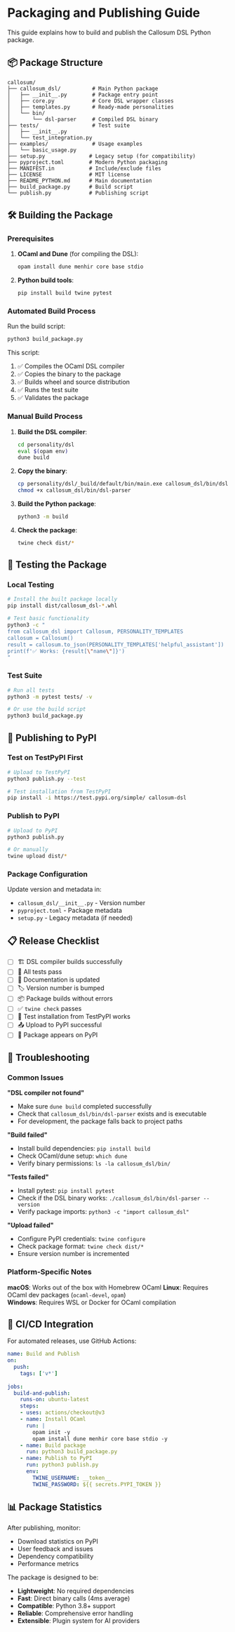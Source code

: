 # Packaging and Publishing Guide

This guide explains how to build and publish the Callosum DSL Python package.

## 📦 Package Structure

```
callosum/
├── callosum_dsl/          # Main Python package
│   ├── __init__.py        # Package entry point
│   ├── core.py            # Core DSL wrapper classes
│   ├── templates.py       # Ready-made personalities 
│   └── bin/
│       └── dsl-parser     # Compiled DSL binary
├── tests/                 # Test suite
│   ├── __init__.py
│   └── test_integration.py
├── examples/              # Usage examples
│   └── basic_usage.py
├── setup.py              # Legacy setup (for compatibility)
├── pyproject.toml        # Modern Python packaging
├── MANIFEST.in           # Include/exclude files
├── LICENSE               # MIT license
├── README_PYTHON.md      # Main documentation
├── build_package.py      # Build script
└── publish.py            # Publishing script
```

## 🛠️ Building the Package

### Prerequisites

1. **OCaml and Dune** (for compiling the DSL):
   ```bash
   opam install dune menhir core base stdio
   ```

2. **Python build tools**:
   ```bash
   pip install build twine pytest
   ```

### Automated Build Process

Run the build script:
```bash
python3 build_package.py
```

This script:
1. ✅ Compiles the OCaml DSL compiler
2. ✅ Copies the binary to the package
3. ✅ Builds wheel and source distribution
4. ✅ Runs the test suite
5. ✅ Validates the package

### Manual Build Process

1. **Build the DSL compiler**:
   ```bash
   cd personality/dsl
   eval $(opam env)
   dune build
   ```

2. **Copy the binary**:
   ```bash
   cp personality/dsl/_build/default/bin/main.exe callosum_dsl/bin/dsl-parser
   chmod +x callosum_dsl/bin/dsl-parser
   ```

3. **Build the Python package**:
   ```bash
   python3 -m build
   ```

4. **Check the package**:
   ```bash
   twine check dist/*
   ```

## 🧪 Testing the Package

### Local Testing

```bash
# Install the built package locally
pip install dist/callosum_dsl-*.whl

# Test basic functionality
python3 -c "
from callosum_dsl import Callosum, PERSONALITY_TEMPLATES
callosum = Callosum()
result = callosum.to_json(PERSONALITY_TEMPLATES['helpful_assistant'])
print(f'✅ Works: {result[\"name\"]}')
"
```

### Test Suite

```bash
# Run all tests
python3 -m pytest tests/ -v

# Or use the build script
python3 build_package.py
```

## 🚀 Publishing to PyPI

### Test on TestPyPI First

```bash
# Upload to TestPyPI
python3 publish.py --test

# Test installation from TestPyPI
pip install -i https://test.pypi.org/simple/ callosum-dsl
```

### Publish to PyPI

```bash
# Upload to PyPI
python3 publish.py

# Or manually
twine upload dist/*
```

### Package Configuration

Update version and metadata in:
- `callosum_dsl/__init__.py` - Version number
- `pyproject.toml` - Package metadata
- `setup.py` - Legacy metadata (if needed)

## 📋 Release Checklist

- [ ] 🏗️ DSL compiler builds successfully
- [ ] 🧪 All tests pass
- [ ] 📝 Documentation is updated
- [ ] 🏷️ Version number is bumped
- [ ] 📦 Package builds without errors
- [ ] ✅ `twine check` passes
- [ ] 🧪 Test installation from TestPyPI works
- [ ] 📤 Upload to PyPI successful
- [ ] 🔗 Package appears on PyPI

## 🔧 Troubleshooting

### Common Issues

**"DSL compiler not found"**
- Make sure `dune build` completed successfully
- Check that `callosum_dsl/bin/dsl-parser` exists and is executable
- For development, the package falls back to project paths

**"Build failed"**
- Install build dependencies: `pip install build`
- Check OCaml/dune setup: `which dune`
- Verify binary permissions: `ls -la callosum_dsl/bin/`

**"Tests failed"**
- Install pytest: `pip install pytest`
- Check if the DSL binary works: `./callosum_dsl/bin/dsl-parser --version`
- Verify package imports: `python3 -c "import callosum_dsl"`

**"Upload failed"**
- Configure PyPI credentials: `twine configure`
- Check package format: `twine check dist/*`
- Ensure version number is incremented

### Platform-Specific Notes

**macOS**: Works out of the box with Homebrew OCaml
**Linux**: Requires OCaml dev packages (`ocaml-devel`, `opam`)  
**Windows**: Requires WSL or Docker for OCaml compilation

## 🎯 CI/CD Integration

For automated releases, use GitHub Actions:

```yaml
name: Build and Publish
on:
  push:
    tags: ['v*']
    
jobs:
  build-and-publish:
    runs-on: ubuntu-latest
    steps:
    - uses: actions/checkout@v3
    - name: Install OCaml
      run: |
        opam init -y
        opam install dune menhir core base stdio -y
    - name: Build package  
      run: python3 build_package.py
    - name: Publish to PyPI
      run: python3 publish.py
      env:
        TWINE_USERNAME: __token__
        TWINE_PASSWORD: ${{ secrets.PYPI_TOKEN }}
```

## 📊 Package Statistics

After publishing, monitor:
- Download statistics on PyPI
- User feedback and issues
- Dependency compatibility
- Performance metrics

The package is designed to be:
- **Lightweight**: No required dependencies
- **Fast**: Direct binary calls (4ms average)
- **Compatible**: Python 3.8+ support
- **Reliable**: Comprehensive error handling
- **Extensible**: Plugin system for AI providers
